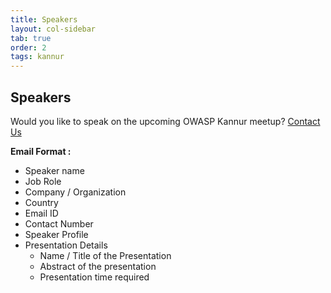 ```yaml
---
title: Speakers
layout: col-sidebar
tab: true
order: 2
tags: kannur
---
```


## Speakers

Would you like to speak on the upcoming OWASP Kannur meetup? [Contact Us](mailto:vyshnav.nadukkandy@owasp.org)

**Email Format :**

- Speaker name
- Job Role
- Company / Organization
- Country
- Email ID
- Contact Number
- Speaker Profile
- Presentation Details
    - Name / Title of the Presentation
    - Abstract of the presentation
    - Presentation time required


<!-- Put whatever you like here: news, screenshots, features, supporters, or remove this file and don't use tabs at all. -->
